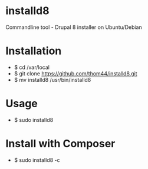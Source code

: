 # installd8
Commandline tool - Drupal 8 installer on Ubuntu/Debian

# Installation
* $ cd /var/local
* $ git clone https://github.com/thom44/installd8.git
* $ mv installd8 /usr/bin/installd8

# Usage
* $ sudo installd8

# Install with Composer 
* $ sudo installd8 -c

